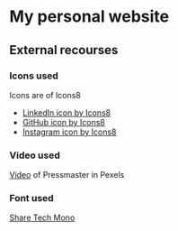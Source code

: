 <h1>My personal website</h1>

<h2>External recourses</h2>

<h3>Icons used</h3>
<p>Icons are of Icons8</p>

<ul>
<li><a href="https://icons8.com/icon/447/linkedin">LinkedIn icon by Icons8</a></li>
<li><a href="https://icons8.com/icon/106564/github">GitHub icon by Icons8</a></li>
<li><a href="https://icons8.com/icon/32292/instagram">Instagram icon by Icons8</a></li>
</ul>

<h3>Video used</h3>
<p><a href="https://www.pexels.com/pt-br/video/heavenly-bodies-in-still-motion-video-3141209/">Video</a> of Pressmaster in Pexels</p>

<h3>Font used</h3>
<a href="https://fonts.google.com/specimen/Share+Tech+Mono">Share Tech Mono</a>